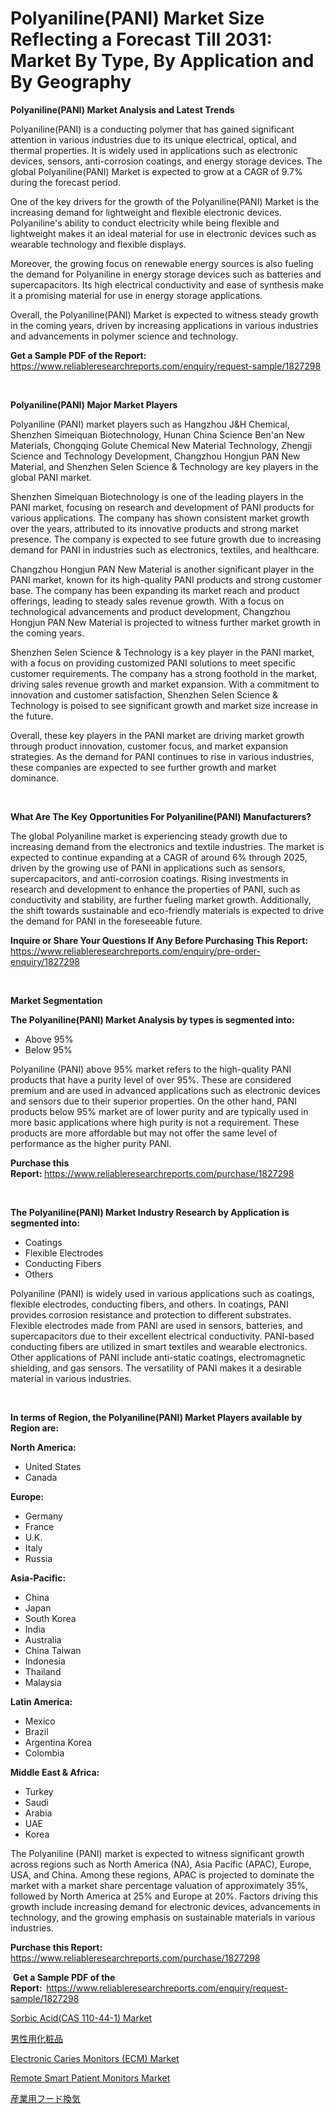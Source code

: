 <p><h1>Polyaniline(PANI) Market Size Reflecting a Forecast Till 2031: Market By Type, By Application and By Geography</h1></p><p><strong>Polyaniline(PANI) Market Analysis and Latest Trends</strong></p>
<p><p>Polyaniline(PANI) is a conducting polymer that has gained significant attention in various industries due to its unique electrical, optical, and thermal properties. It is widely used in applications such as electronic devices, sensors, anti-corrosion coatings, and energy storage devices. The global Polyaniline(PANI) Market is expected to grow at a CAGR of 9.7% during the forecast period.</p><p>One of the key drivers for the growth of the Polyaniline(PANI) Market is the increasing demand for lightweight and flexible electronic devices. Polyaniline's ability to conduct electricity while being flexible and lightweight makes it an ideal material for use in electronic devices such as wearable technology and flexible displays.</p><p>Moreover, the growing focus on renewable energy sources is also fueling the demand for Polyaniline in energy storage devices such as batteries and supercapacitors. Its high electrical conductivity and ease of synthesis make it a promising material for use in energy storage applications.</p><p>Overall, the Polyaniline(PANI) Market is expected to witness steady growth in the coming years, driven by increasing applications in various industries and advancements in polymer science and technology.</p></p>
<p><strong>Get a Sample PDF of the Report:&nbsp;</strong> <a href="https://www.reliableresearchreports.com/enquiry/request-sample/1827298">https://www.reliableresearchreports.com/enquiry/request-sample/1827298</a></p>
<p>&nbsp;</p>
<p><strong>Polyaniline(PANI) Major Market Players</strong></p>
<p><p>Polyaniline (PANI) market players such as Hangzhou J&H Chemical, Shenzhen Simeiquan Biotechnology, Hunan China Science Ben'an New Materials, Chongqing Golute Chemical New Material Technology, Zhengji Science and Technology Development, Changzhou Hongjun PAN New Material, and Shenzhen Selen Science & Technology are key players in the global PANI market.</p><p>Shenzhen Simeiquan Biotechnology is one of the leading players in the PANI market, focusing on research and development of PANI products for various applications. The company has shown consistent market growth over the years, attributed to its innovative products and strong market presence. The company is expected to see future growth due to increasing demand for PANI in industries such as electronics, textiles, and healthcare.</p><p>Changzhou Hongjun PAN New Material is another significant player in the PANI market, known for its high-quality PANI products and strong customer base. The company has been expanding its market reach and product offerings, leading to steady sales revenue growth. With a focus on technological advancements and product development, Changzhou Hongjun PAN New Material is projected to witness further market growth in the coming years.</p><p>Shenzhen Selen Science & Technology is a key player in the PANI market, with a focus on providing customized PANI solutions to meet specific customer requirements. The company has a strong foothold in the market, driving sales revenue growth and market expansion. With a commitment to innovation and customer satisfaction, Shenzhen Selen Science & Technology is poised to see significant growth and market size increase in the future.</p><p>Overall, these key players in the PANI market are driving market growth through product innovation, customer focus, and market expansion strategies. As the demand for PANI continues to rise in various industries, these companies are expected to see further growth and market dominance.</p></p>
<p>&nbsp;</p>
<p><strong>What Are The Key Opportunities For Polyaniline(PANI) Manufacturers?</strong></p>
<p><p>The global Polyaniline market is experiencing steady growth due to increasing demand from the electronics and textile industries. The market is expected to continue expanding at a CAGR of around 6% through 2025, driven by the growing use of PANI in applications such as sensors, supercapacitors, and anti-corrosion coatings. Rising investments in research and development to enhance the properties of PANI, such as conductivity and stability, are further fueling market growth. Additionally, the shift towards sustainable and eco-friendly materials is expected to drive the demand for PANI in the foreseeable future.</p></p>
<p><strong>Inquire or Share Your Questions If Any Before Purchasing This Report:</strong> <a href="https://www.reliableresearchreports.com/enquiry/pre-order-enquiry/1827298">https://www.reliableresearchreports.com/enquiry/pre-order-enquiry/1827298</a></p>
<p>&nbsp;</p>
<p><strong>Market Segmentation</strong></p>
<p><strong>The Polyaniline(PANI) Market Analysis by types is segmented into:</strong></p>
<p><ul><li>Above 95%</li><li>Below 95%</li></ul></p>
<p><p>Polyaniline (PANI) above 95% market refers to the high-quality PANI products that have a purity level of over 95%. These are considered premium and are used in advanced applications such as electronic devices and sensors due to their superior properties. On the other hand, PANI products below 95% market are of lower purity and are typically used in more basic applications where high purity is not a requirement. These products are more affordable but may not offer the same level of performance as the higher purity PANI.</p></p>
<p><strong>Purchase this Report:&nbsp;</strong><a href="https://www.reliableresearchreports.com/purchase/1827298">https://www.reliableresearchreports.com/purchase/1827298</a></p>
<p>&nbsp;</p>
<p><strong>The Polyaniline(PANI) Market Industry Research by Application is segmented into:</strong></p>
<p><ul><li>Coatings</li><li>Flexible Electrodes</li><li>Conducting Fibers</li><li>Others</li></ul></p>
<p><p>Polyaniline (PANI) is widely used in various applications such as coatings, flexible electrodes, conducting fibers, and others. In coatings, PANI provides corrosion resistance and protection to different substrates. Flexible electrodes made from PANI are used in sensors, batteries, and supercapacitors due to their excellent electrical conductivity. PANI-based conducting fibers are utilized in smart textiles and wearable electronics. Other applications of PANI include anti-static coatings, electromagnetic shielding, and gas sensors. The versatility of PANI makes it a desirable material in various industries.</p></p>
<p>&nbsp;</p>
<p><strong>In terms of Region, the Polyaniline(PANI) Market Players available by Region are:</strong></p>
<p>
    <p> <strong> North America: </strong>
        <ul>
            <li>United States</li>
            <li>Canada</li>
        </ul>
        </p> 
    <p> <strong> Europe: </strong>
        <ul>
            <li>Germany</li>
            <li>France</li>
            <li>U.K.</li>
            <li>Italy</li>
            <li>Russia</li>
        </ul>
        </p> 
    <p> <strong> Asia-Pacific: </strong>
        <ul>
            <li>China</li>
            <li>Japan</li>
            <li>South Korea</li>
            <li>India</li>
            <li>Australia</li>
            <li>China Taiwan</li>
            <li>Indonesia</li>
            <li>Thailand</li>
            <li>Malaysia</li>
        </ul>
        </p> 
    <p> <strong> Latin America: </strong>
        <ul>
            <li>Mexico</li>
            <li>Brazil</li>
            <li>Argentina Korea</li>
            <li>Colombia</li>
        </ul>
        </p> 
    <p> <strong> Middle East & Africa: </strong>
        <ul>
            <li>Turkey</li>
            <li>Saudi</li>
            <li>Arabia</li>
            <li>UAE</li>
            <li>Korea</li>
        </ul>
    </p>
    </p>
<p><p>The Polyaniline (PANI) market is expected to witness significant growth across regions such as North America (NA), Asia Pacific (APAC), Europe, USA, and China. Among these regions, APAC is projected to dominate the market with a market share percentage valuation of approximately 35%, followed by North America at 25% and Europe at 20%. Factors driving this growth include increasing demand for electronic devices, advancements in technology, and the growing emphasis on sustainable materials in various industries.</p></p>
<p><strong>Purchase this Report: </strong><a href="https://www.reliableresearchreports.com/purchase/1827298">https://www.reliableresearchreports.com/purchase/1827298</a></p>
<p>&nbsp;<strong>Get a Sample PDF of the Report:&nbsp;&nbsp;</strong><a href="https://www.reliableresearchreports.com/enquiry/request-sample/1827298">https://www.reliableresearchreports.com/enquiry/request-sample/1827298</a></p>
<p><strong></strong></p>
<p><p><a href="https://github.com/josesg55/Market-Research-Report-List-1/blob/main/sorbic-acidcas-110-44-1-market.md">Sorbic Acid(CAS 110-44-1) Market</a></p><p><a href="https://github.com/ddwcuskozol07187/Market-Research-Report-List-1/blob/main/85715761285.md">男性用化粧品</a></p><p><a href="https://issuu.com/reportprime-2/docs/electronic-caries-monitors-ecm-market-size-2030.pp">Electronic Caries Monitors (ECM) Market</a></p><p><a href="https://issuu.com/reportprime-2/docs/remote-smart-patient-monitors-market-size-2030.ppt">Remote Smart Patient Monitors Market</a></p><p><a href="https://github.com/xtkhtofdt934839/Market-Research-Report-List-1/blob/main/22964181284.md">産業用フード換気</a></p></p>